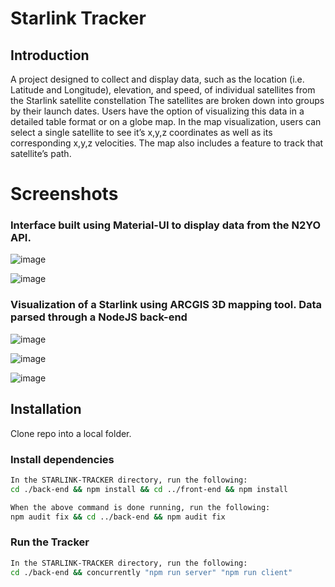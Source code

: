 # Starlink Tracker

## Introduction

A project designed to collect and display data, such as the location (i.e. Latitude and Longitude), elevation, and speed, of individual satellites from the Starlink satellite constellation
The satellites are broken down into groups by their launch dates. Users have the option of visualizing this data in a detailed table format or on a globe map. In the map visualization, users
can select a single satellite to see it’s x,y,z coordinates as well as its corresponding x,y,z velocities. The map also includes a feature to track that satellite’s path.

# Screenshots

### Interface built using Material-UI to display data from the N2YO API.
![image](https://user-images.githubusercontent.com/28841450/104968290-6c8b0400-59b3-11eb-9191-e79871197780.png)

![image](https://user-images.githubusercontent.com/28841450/104968527-1a96ae00-59b4-11eb-942d-5a9fef7777f0.png)

### Visualization of a Starlink using ARCGIS 3D mapping tool. Data parsed through a NodeJS back-end
![image](https://user-images.githubusercontent.com/28841450/104968408-bc69cb00-59b3-11eb-99ad-d6760ec4a644.png)

![image](https://user-images.githubusercontent.com/28841450/107131227-90e74b80-68a2-11eb-9d36-8ef1736ec7f9.png)

![image](https://user-images.githubusercontent.com/28841450/104968456-e4592e80-59b3-11eb-9ce5-cda2d86a17bd.png)

## Installation

Clone repo into a local folder. 

### Install dependencies

```bash
In the STARLINK-TRACKER directory, run the following:
cd ./back-end && npm install && cd ../front-end && npm install

When the above command is done running, run the following:
npm audit fix && cd ../back-end && npm audit fix
```

### Run the Tracker

```bash
In the STARLINK-TRACKER directory, run the following:
cd ./back-end && concurrently "npm run server" "npm run client"
```
